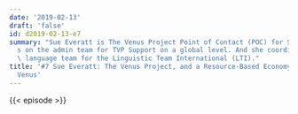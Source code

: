 ```yaml
---
date: '2019-02-13'
draft: 'false'
id: d2019-02-13-e7
summary: "Sue Everatt is The Venus Project Point of Contact (POC) for Spain. She\u2019\
  s on the admin team for TVP Support on a global level. And she coordinates the Spanish\
  \ language team for the Linguistic Team International (LTI)."
title: '#7 Sue Everatt: The Venus Project, and a Resource-Based Economy | Projeto
  Venus'
---
```

{{< episode >}}
